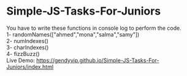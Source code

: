 # Simple-JS-Tasks-For-Juniors
You have to write these functions in console log to perform the code.<br>
1- randomNames(["ahmed","mona","salma","samy"])<br>
2- numIndexes()<br>
3- charIndexes()<br>
4- fizzBuzz()<br>
Live Demo: https://gendyvip.github.io/Simple-JS-Tasks-For-Juniors/index.html
